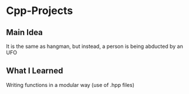 # Cpp-Projects
## Main Idea
It is the same as hangman, but instead, a person is being abducted by an UFO

## What I Learned
Writing functions in a modular way (use of .hpp files) 
